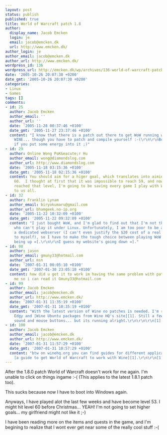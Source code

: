 ```yaml
---
layout: post
status: publish
published: true
title: World of Warcraft patch 1.8
author:
  display_name: Jacob Emcken
  login: je
  email: jacob@emcken.dk
  url: http://www.emcken.dk/
author_login: je
author_email: jacob@emcken.dk
author_url: http://www.emcken.dk/
wordpress_id: 136
wordpress_url: http://emcken.dk/wp/archives/136-world-of-warcraft-patch-18.html
date: '2005-10-26 20:07:30 +0200'
date_gmt: '2005-10-26 20:07:30 +0200'
categories:
- Linux
- Games
tags: []
comments:
- id: 25
  author: Jacob Emcken
  author_email: ''
  author_url: ''
  date: '2005-11-28 00:37:46 +0100'
  date_gmt: '2005-11-27 23:37:46 +0100'
  content: "I know that there is a patch out there to get WoW running with normal
    WINE... though you have to patch and compile yourself :-(\r\n\r\nBut it is doable
    if you put some energy into it ;)"
- id: 29
  author: Online Wong PoK&eacute;r Hu
  author_email: wong@diamondslog.com
  author_url: http://www.diamondslog.com
  date: '2005-11-18 03:15:36 +0100'
  date_gmt: '2005-11-18 02:15:36 +0100'
  content: You should aim for a higer goal, which translates into aiming for level
    60.  I thought at first that it was impossible to reach 59, and now that i've
    reached that level, I'm going to be saving every game I play with WOW.  Good luck
    to us all.
- id: 32
  author: Franklin Lynam
  author_email: biryokumaru@gmail.com
  author_url: bhamgeek.no-ip.org
  date: '2005-11-22 10:32:09 +0100'
  date_gmt: '2005-11-22 09:32:09 +0100'
  content: "I just bought WoW, and I'm glad to find out that I'm not the only one
    who can't play it under Linux. Unfortunately, I am too poor to be able to afford
    a dedicated webserver (I can't even justify the $20 cost of a real domain name
    to myself), so I have to make the tough choice between playing WoW and my website
    being up =[.\r\n\r\nI guess my website's going down =]."
- id: 98
  author: jason
  author_email: gmuny33@hotmail.com
  author_url: msn
  date: '2007-01-31 00:05:10 +0100'
  date_gmt: '2007-01-30 23:05:10 +0100'
  content: how did u get it to work im having the same problem with patch 2.0.6 (6337)  email
    me so i can read it Gmuny33@hotmail.com
- id: 99
  author: Jacob Emcken
  author_email: jacob@emcken.dk
  author_url: http://www.emcken.dk/
  date: '2007-01-31 11:35:19 +0100'
  date_gmt: '2007-01-31 10:35:19 +0100'
  content: "With the latest version of Wine no patches is needed. I'm running Ubuntu
    Edgy and [Wine Ubuntu packages from Wine HQ's site][1]. Still a few quirks with
    sound and mouse buttons... but its running alright.\r\n\r\n\r\n[1]: http:&#47;&#47;winehq.com&#47;site&#47;download-deb"
- id: 100
  author: Jacob Emcken
  author_email: jacob@emcken.dk
  author_url: http://www.emcken.dk/
  date: '2007-01-31 11:57:29 +0100'
  date_gmt: '2007-01-31 10:57:29 +0100'
  content: "btw on winehq.org you can find guides for different applications including
    [a guide to get World of Warcraft to work with Wine][1].\r\n\r\n[1]: http:&#47;&#47;appdb.winehq.org&#47;appview.php?iAppId=1922"
---
```

<p>After the 1.8.0 patch World of Warcraft doesn't work for me again. I'm unable to click on things ingame :-( (This applies to the latest 1.8.1 patch too).</p>
<p>This sucks because now I have to boot into Windows again.</p>
<p>Anyways, I have played alot the last few weeks and have become level 53. I might hit level 60 before Christmas... YEAH! I'm not going to set higher goals... my girlfriend might not like it ;-)</p>
<p>I have been reading more on the items and quests in the game, and I'm begining to realize that I wont ever get near some of the really cool stuff :-(</p>
